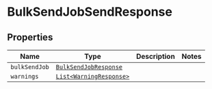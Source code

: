 

# BulkSendJobSendResponse



## Properties

Name | Type | Description | Notes
------------ | ------------- | ------------- | -------------
| `bulkSendJob` | [```BulkSendJobResponse```](BulkSendJobResponse.md) |    |  |
| `warnings` | [```List<WarningResponse>```](WarningResponse.md) |    |  |



